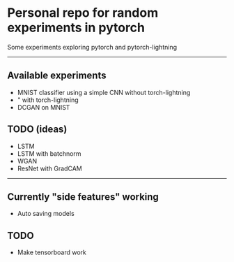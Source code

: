 # Personal repo for random experiments in pytorch

Some experiments exploring pytorch and pytorch-lightning

---

## Available experiments
- MNIST classifier using a simple CNN without torch-lightning
- " with torch-lightning
- DCGAN on MNIST

## TODO (ideas)
- LSTM
- LSTM with batchnorm
- WGAN
- ResNet with GradCAM

---

## Currently "side features" working
- Auto saving models


## TODO
- Make tensorboard work
